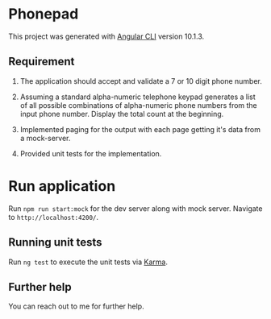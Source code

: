 # Phonepad

This project was generated with [Angular CLI](https://github.com/angular/angular-cli) version 10.1.3.

## Requirement

1.  The application should accept and validate a 7 or 10 digit phone number.

2.  Assuming a standard alpha-numeric telephone keypad generates a list of all possible combinations of alpha-numeric phone numbers from the input phone number. Display the total count at the beginning.

3.  Implemented paging for the output with each page getting it's data from a mock-server.

4.  Provided unit tests for the implementation.

# Run application

Run `npm run start:mock` for the dev server along with mock server. Navigate to `http://localhost:4200/`. 

## Running unit tests

Run `ng test` to execute the unit tests via [Karma](https://karma-runner.github.io).

## Further help

You can reach out to me for further help.
